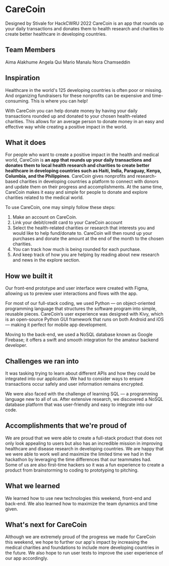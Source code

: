 # CareCoin
Designed by Stivale for HackCWRU 2022
CareCoin is an app that rounds up your daily transactions and donates them to health research and charities to create better healthcare in developing countries.

## Team Members
Aima Alakhume
Angela Qui
Mario Manalu
Nora Chamseddin

## Inspiration
Healthcare in the world's 125 developing countries is often poor or missing. And organizing fundraisers for these nonprofits can be expensive and time-consuming. This is where you can help! 

With CareCoin you can help donate money by having your daily transactions rounded up and donated to your chosen health-related charities. This allows for an average person to donate money in an easy and effective way while creating a positive impact in the world. 

## What it does
For people who want to create a positive impact in the health and medical world, CareCoin is **an app that rounds up your daily transactions and donates them to local health research and charities to create better healthcare in developing countries such as Haiti, India, Paraguay, Kenya, Columbia, and the Philippines**. CareCoin gives nonprofits and research-based charities in developing countries a platform to connect with donors and update them on their progress and accomplishments. At the same time, CareCoin makes it easy and simple for people to donate and explore charities related to the medical world.

To use CareCoin, one may simply follow these steps:
1. Make an account on CareCoin.
2. Link your debit/credit card to your CareCoin account 
3. Select the health-related charities or research that interests you and would like to help fund/donate to.
CareCoin will then round up your purchases and donate the amount at the end of the month to the chosen charities.
4. You can track how much is being rounded for each purchase.
5. And keep track of how you are helping by reading about new research and news in the explore section.

## How we built it
Our front-end prototype and user interface were created with Figma, allowing us to preview user interactions and flows with the app.

For most of our full-stack coding, we used Python — on object-oriented programming language that structures the software program into simple, reusable pieces. CareCoin’s user experience was designed with Kivy, which is an open-source Python GUI framework that runs on both Android and iOS — making it perfect for mobile app development.

Moving to the back-end, we used a NoSQL database known as Google Firebase; it offers a swift and smooth integration for the amateur backend developer.

## Challenges we ran into
It was tasking trying to learn about different APIs and how they could be integrated into our application. We had to consider ways to ensure transactions occur safely and user information remains encrypted.

We were also faced with the challenge of learning SQL — a programming language new to all of us. After extensive research, we discovered a NoSQL database platform that was user-friendly and easy to integrate into our code.

## Accomplishments that we're proud of
We are proud that we were able to create a full-stack product that does not only look appealing to users but also has an incredible mission in improving healthcare and disease research in developing countries. We are happy that we were able to work well and maximize the limited time we had in the hackathon by leveraging the time differences that our teammates had. Some of us are also first-time hackers so it was a fun experience to create a product from brainstorming to coding to prototyping to pitching.

## What we learned
We learned how to use new technologies this weekend, front-end and back-end. We also learned how to maximize the team dynamics and time given.  

## What's next for CareCoin
Although we are extremely proud of the progress we made for CareCoin this weekend, we hope to further our app's impact by increasing the medical charities and foundations to include more developing countries in the future. We also hope to run user tests to improve the user experience of our app accordingly.

